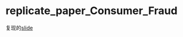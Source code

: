 # replicate_paper_Consumer_Fraud

复现的[slide](https://github.com/perlatex/replicate_paper_Consumer_Fraud/blob/main/slide.pdf)